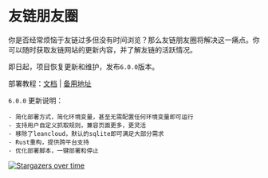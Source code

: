 # 友链朋友圈

你是否经常烦恼于友链过多但没有时间浏览？那么友链朋友圈将解决这一痛点。你可以随时获取友链网站的更新内容，并了解友链的活跃情况。

即日起，项目恢复更新和维护，发布`6.0.0`版本。

部署教程：[文档](https://fcircle-doc.yyyzyyyz.cn/) | [备用地址](https://fcircle-doc.is-a.dev/)

`6.0.0` 更新说明：
```
- 简化部署方式，简化环境变量，甚至无需配置任何环境变量即可运行
- 支持用户自定义抓取规则，兼容页面更多，更灵活
- 移除了leancloud，默认的sqlite即可满足大部分需求
- Rust重构，提供跨平台支持
- 优化部署脚本，一键部署和停止
```

[![Stargazers over time](https://starchart.cc/Rock-Candy-Tea/hexo-circle-of-friends.svg)](https://starchart.cc/Rock-Candy-Tea/hexo-circle-of-friends)